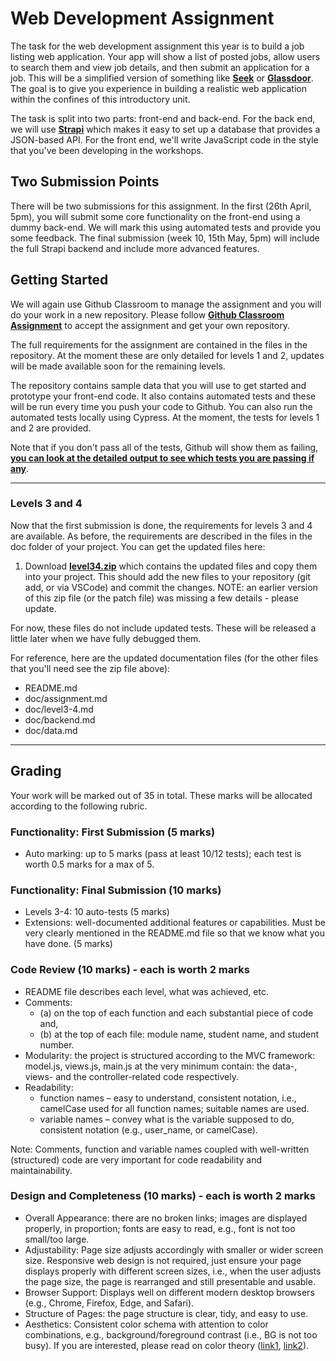# Web Development Assignment

The task for the web development assignment this year is to build a job listing web application. Your app will show a list of posted jobs, allow users to search them and view job details, and then submit an application for a job. This will be a simplified version of something like [**Seek**](https://www.seek.com.au/) or [**Glassdoor**](https://www.glassdoor.com.au/index.htm). The goal is to give you experience in building a realistic web application within the confines of this introductory unit.

The task is split into two parts: front-end and back-end. For the back end, we will use [**Strapi**](https://strapi.io/) which makes it easy to set up a database that provides a JSON-based API. For the front end, we'll write JavaScript code in the style that you've been developing in the workshops.

## Two Submission Points

There will be two submissions for this assignment. In the first (26th April, 5pm), you will submit some core functionality on the front-end using a dummy back-end. We will mark this using automated tests and provide you some feedback. The final submission (week 10, 15th May, 5pm) will include the full Strapi backend and include more advanced features.

## Getting Started

We will again use Github Classroom to manage the assignment and you will do your work in a new repository. Please follow [**Github Classroom Assignment**](https://classroom.github.com/assignment-invitations/432e1a8188de23c3cecc0ef55b0db21a/status) to accept the assignment and get your own repository.

The full requirements for the assignment are contained in the files in the repository. At the moment these are only detailed for levels 1 and 2, updates will be made available soon for the remaining levels.

The repository contains sample data that you will use to get started and prototype your front-end code. It also contains automated tests and these will be run every time you push your code to Github. You can also run the automated tests locally using Cypress. At the moment, the tests for levels 1 and 2 are provided.

Note that if you don't pass all of the tests, Github will show them as failing, [**you can look at the detailed output to see which tests you are passing if any**](https://docs.github.com/en/education/manage-coursework-with-github-classroom/learn-with-github-classroom/view-autograding-results). 

-------

### Levels 3 and 4

Now that the first submission is done, the requirements for levels 3 and 4 are available. As before, the requirements are described in the files in the doc folder of your project. You can get the updated files here:

1. Download [**level34.zip**](https://github.com/AvaMGardiner/COMP2110-Web-Technology/files/15211709/level34.zip) which contains the updated files and copy them into your project. This should add the new files to your repository (git add, or via VSCode) and commit the changes. NOTE: an earlier version of this zip file (or the patch file) was missing a few details - please update.

For now, these files do not include updated tests. These will be released a little later when we have fully debugged them.

For reference, here are the updated documentation files (for the other files that you'll need see the zip file above):

- README.md
- doc/assignment.md
- doc/level3-4.md
- doc/backend.md
- doc/data.md

---------

## Grading

Your work will be marked out of 35 in total. These marks will be allocated according to the following rubric.

### Functionality: First Submission (5 marks)

- Auto marking: up to 5 marks (pass at least 10/12 tests); each test is worth 0.5 marks for a max of 5.

### Functionality: Final Submission (10 marks)

- Levels 3-4: 10 auto-tests (5 marks)
- Extensions: well-documented additional features or capabilities. Must be very clearly mentioned in the README.md file so that we know what you have done. (5 marks)

### Code Review (10 marks) - each is worth 2 marks

- README file describes each level, what was achieved, etc.
- Comments: 
  - (a) on the top of each function and each substantial piece of code and, 
  - (b) at the top of each file: module name, student name, and student number.
- Modularity: the project is structured according to the MVC framework: model.js, views.js, main.js at the very minimum contain: the data-, views- and the controller-related code respectively.
- Readability: 
  - function names – easy to understand, consistent notation, i.e., camelCase used for all function names; suitable names are used.
  - variable names – convey what is the variable supposed to do, consistent notation (e.g., user_name, or camelCase).

Note: Comments, function and variable names coupled with well-written (structured) code are very important for code readability and maintainability.

### Design and Completeness (10 marks) - each is worth 2 marks

- Overall Appearance: there are no broken links; images are displayed properly, in proportion; fonts are easy to read, e.g., font is not too small/too large.
- Adjustability: Page size adjusts accordingly with smaller or wider screen size. Responsive web design is not required, just ensure your page displays properly with different screen sizes, i.e., when the user adjusts the page size, the page is rearranged and still presentable and usable.
- Browser Support: Displays well on different modern desktop browsers (e.g., Chrome, Firefox, Edge, and Safari).
- Structure of Pages: the page structure is clear, tidy, and easy to use.
- Aesthetics: Consistent color schema with attention to color combinations, e.g., background/foreground contrast (i.e., BG is not too busy). If you are interested, please read on color theory ([link1](), [link2]()).
